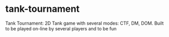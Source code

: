 tank-tournament
===============

Tank Tournament: 2D Tank game with several modes: CTF, DM, DOM. Built to be played on-line by several players and to be fun